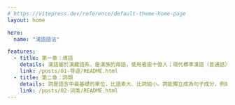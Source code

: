 ```yaml
---
# https://vitepress.dev/reference/default-theme-home-page
layout: home

hero:
  name: "漢語語法"

features:
  - title: 第一章：導語
    details: 漢語屬於漢藏語系，是漢族的母語，使用者逾十億人；現代標準漢語（普通話）是中國、台灣、新加坡等地的官方語言。
    link: /posts/01-导语/README.html
  - title: 第二章：詞類
    details: 詞是語言中最基礎的單位，比語素大、比詞組小。詞能獨立成為句子成分，例如「書」、「跑」、「漂亮」、「我們」。
    link: /posts/02-词类/README.html
---
```


